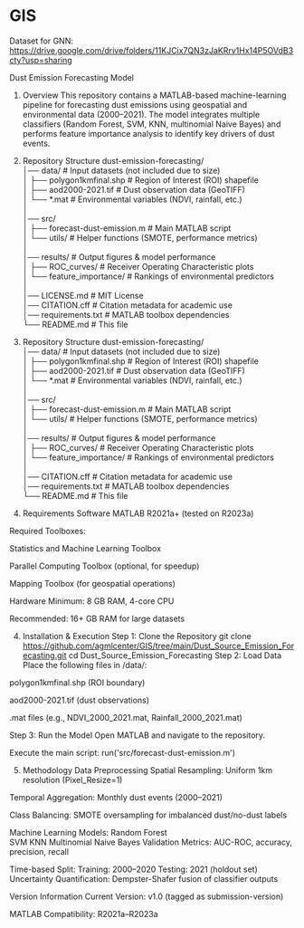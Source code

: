 # GIS

Dataset for GNN: https://drive.google.com/drive/folders/11KJCix7QN3zJaKRrv1Hx14P5OVdB3cty?usp=sharing


Dust Emission Forecasting Model

1. Overview
This repository contains a MATLAB-based machine-learning pipeline for forecasting dust emissions using geospatial and environmental data (2000–2021). The model integrates multiple classifiers (Random Forest, SVM, KNN, multinomial Naive Bayes) and performs feature importance analysis to identify key drivers of dust events.

3. Repository Structure
dust-emission-forecasting/  
│── data/                   # Input datasets (not included due to size)  
│   ├── polygon1kmfinal.shp  # Region of Interest (ROI) shapefile  
│   ├── aod2000-2021.tif     # Dust observation data (GeoTIFF)  
│   └── *.mat                # Environmental variables (NDVI, rainfall, etc.)  
│  
│── src/  
│   ├── forecast-dust-emission.m  # Main MATLAB script  
│   └── utils/                   # Helper functions (SMOTE, performance metrics)  
│  
│── results/                  # Output figures & model performance  
│   ├── ROC_curves/           # Receiver Operating Characteristic plots  
│   └── feature_importance/   # Rankings of environmental predictors  
│  
│── LICENSE.md                # MIT License  
│── CITATION.cff              # Citation metadata for academic use  
│── requirements.txt          # MATLAB toolbox dependencies  
└── README.md                 # This file


2. Repository Structure
dust-emission-forecasting/  
│── data/                   # Input datasets (not included due to size)  
│   ├── polygon1kmfinal.shp  # Region of Interest (ROI) shapefile  
│   ├── aod2000-2021.tif     # Dust observation data (GeoTIFF)  
│   └── *.mat                # Environmental variables (NDVI, rainfall, etc.)  
│  
│── src/  
│   ├── forecast-dust-emission.m  # Main MATLAB script  
│   └── utils/                   # Helper functions (SMOTE, performance metrics)  
│  
│── results/                  # Output figures & model performance  
│   ├── ROC_curves/           # Receiver Operating Characteristic plots  
│   └── feature_importance/   # Rankings of environmental predictors  
│    
│── CITATION.cff              # Citation metadata for academic use  
│── requirements.txt          # MATLAB toolbox dependencies  
└── README.md                 # This file

3. Requirements
Software
MATLAB R2021a+ (tested on R2023a)

Required Toolboxes:

Statistics and Machine Learning Toolbox

Parallel Computing Toolbox (optional, for speedup)

Mapping Toolbox (for geospatial operations)

Hardware
Minimum: 8 GB RAM, 4-core CPU

Recommended: 16+ GB RAM for large datasets

4. Installation & Execution
Step 1: Clone the Repository
git clone https://github.com/agmlcenter/GIS/tree/main/Dust_Source_Emission_Forecasting.git
cd Dust_Source_Emission_Forecasting
Step 2: Load Data
Place the following files in /data/:

polygon1kmfinal.shp (ROI boundary)

aod2000-2021.tif (dust observations)

.mat files (e.g., NDVI_2000_2021.mat, Rainfall_2000_2021.mat)

Step 3: Run the Model
Open MATLAB and navigate to the repository.

Execute the main script:
run('src/forecast-dust-emission.m')  

5. Methodology
Data Preprocessing
Spatial Resampling: Uniform 1km resolution (Pixel_Resize=1)

Temporal Aggregation: Monthly dust events (2000–2021)

Class Balancing: SMOTE oversampling for imbalanced dust/no-dust labels

Machine Learning Models:
Random Forest	
SVM	
KNN	
Multinomial Naive Bayes	
Validation
Metrics: AUC-ROC, accuracy, precision, recall

Time-based Split:
Training: 2000–2020
Testing: 2021 (holdout set)
Uncertainty Quantification: Dempster-Shafer fusion of classifier outputs

Version Information
Current Version: v1.0 (tagged as submission-version)

MATLAB Compatibility: R2021a–R2023a

